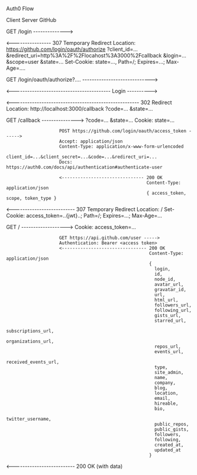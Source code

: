 Auth0 Flow


Client                  Server                             GitHub

GET /login -------------->

  <---------------- 307 Temporary Redirect
                    Location: https://github.com/login/oauth/authorize
                        ?client_id=...
                        &redirect_uri=http%3A%2F%2Flocahost%3A3000%2Fcallback
                        &login=...
                        &scope=user
                        &state=...
                    Set-Cookie: state=..., Path=/; Expires=...; Max-Age=....

GET /login/oauth/authorize?.... ----------------------------->

  <----------------------------------------- Login ---------->

  <----------------------------------------------------- 302 Redirect
                                                         Location: http://localhost:3000/callback
                                                            ?code=...
                                                            &state=...

GET /callback --------------->
    ?code=...
    &state=...
Cookie: state=...

                        POST https://github.com/login/oauth/access_token ------>
                        Accept: application/json
                        Content-Type: application/x-www-form-urlencoded
                        client_id=...&client_secret=...&code=...&redirect_uri=...
                        Docs: https://auth0.com/docs/api/authentication#authenticate-user

                        <------------------------------- 200 OK
                                                         Content-Type: application/json
                                                         { access_token, scope, token_type }

  <-------------------------- 307 Temporary Redirect
                              Location: /
                              Set-Cookie: access_token=..{jwt}..; Path=/; Expires=...; Max-Age=...

GET / ------------------->
Cookie: access_token=...

                        GET https://api.github.com/user ----->
                        Authentication: Bearer <access token>
                        <-------------------------------- 200 OK
                                                          Content-Type: application/json
                                                          {
                                                            login,
                                                            id,
                                                            node_id,
                                                            avatar_url,
                                                            gravatar_id,
                                                            url,
                                                            html_url,
                                                            followers_url,
                                                            following_url,
                                                            gists_url,
                                                            starred_url,
                                                            subscriptions_url,
                                                            organizations_url,
                                                            repos_url,
                                                            events_url,
                                                            received_events_url,
                                                            type,
                                                            site_admin,
                                                            name,
                                                            company,
                                                            blog,
                                                            location,
                                                            email,
                                                            hireable,
                                                            bio,
                                                            twitter_username,
                                                            public_repos,
                                                            public_gists,
                                                            followers,
                                                            following,
                                                            created_at,
                                                            updated_at
                                                          }

  <-------------------------- 200 OK (with data)
